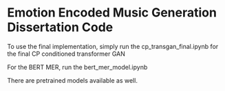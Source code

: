 # Emotion Encoded Music Generation Dissertation Code
 
To use the final implementation, simply run the cp_transgan_final.ipynb for the final CP conditioned transformer GAN

For the BERT MER, run the bert_mer_model.ipynb

There are pretrained models available as well.
